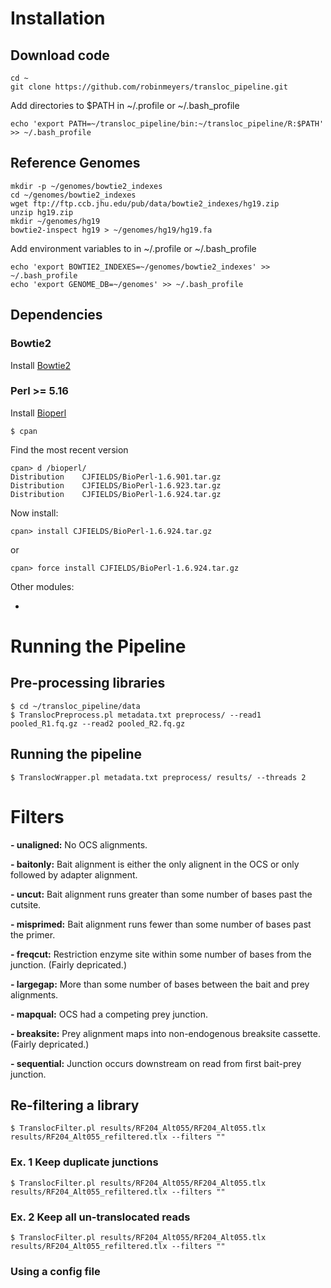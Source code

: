 # Installation

## Download code

```
cd ~
git clone https://github.com/robinmeyers/transloc_pipeline.git
```

Add directories to $PATH in ~/.profile or ~/.bash_profile

```
echo 'export PATH=~/transloc_pipeline/bin:~/transloc_pipeline/R:$PATH' >> ~/.bash_profile
```

## Reference Genomes

```
mkdir -p ~/genomes/bowtie2_indexes
cd ~/genomes/bowtie2_indexes
wget ftp://ftp.ccb.jhu.edu/pub/data/bowtie2_indexes/hg19.zip
unzip hg19.zip
mkdir ~/genomes/hg19
bowtie2-inspect hg19 > ~/genomes/hg19/hg19.fa 
```

Add environment variables to in ~/.profile or ~/.bash_profile

```
echo 'export BOWTIE2_INDEXES=~/genomes/bowtie2_indexes' >> ~/.bash_profile
echo 'export GENOME_DB=~/genomes' >> ~/.bash_profile
```



## Dependencies

### Bowtie2

Install [Bowtie2](http://bowtie-bio.sourceforge.net/bowtie2/index.shtml)

### Perl >= 5.16

Install [Bioperl](http://www.bioperl.org/wiki/Installing_BioPerl_on_Unix)

```
$ cpan
```
Find the most recent version

```
cpan> d /bioperl/
Distribution    CJFIELDS/BioPerl-1.6.901.tar.gz
Distribution    CJFIELDS/BioPerl-1.6.923.tar.gz
Distribution    CJFIELDS/BioPerl-1.6.924.tar.gz
```

Now install:

```
cpan> install CJFIELDS/BioPerl-1.6.924.tar.gz
```
or
```
cpan> force install CJFIELDS/BioPerl-1.6.924.tar.gz
```

Other modules:

- 


# Running the Pipeline

## Pre-processing libraries

```
$ cd ~/transloc_pipeline/data
$ TranslocPreprocess.pl metadata.txt preprocess/ --read1 pooled_R1.fq.gz --read2 pooled_R2.fq.gz
```

## Running the pipeline

```
$ TranslocWrapper.pl metadata.txt preprocess/ results/ --threads 2
```

# Filters

**- unaligned:** No OCS alignments.

**- baitonly:** Bait alignment is either the only alignent in the OCS or  only followed by adapter alignment.

**- uncut:** Bait alignment runs greater than some number of bases past the cutsite.

**- misprimed:** Bait alignment runs fewer than some number of bases past the primer.

**- freqcut:** Restriction enzyme site within some number of bases from the junction. (Fairly depricated.)

**- largegap:** More than some number of bases between the bait and prey alignments.

**- mapqual:** OCS had a competing prey junction.

**- breaksite:** Prey alignment maps into non-endogenous breaksite cassette. (Fairly depricated.)

**- sequential:** Junction occurs downstream on read from first bait-prey junction.


## Re-filtering a library

```
$ TranslocFilter.pl results/RF204_Alt055/RF204_Alt055.tlx results/RF204_Alt055_refiltered.tlx --filters ""
```

### Ex. 1 Keep duplicate junctions

```
$ TranslocFilter.pl results/RF204_Alt055/RF204_Alt055.tlx results/RF204_Alt055_refiltered.tlx --filters ""
```

### Ex. 2 Keep all un-translocated reads

```
$ TranslocFilter.pl results/RF204_Alt055/RF204_Alt055.tlx results/RF204_Alt055_refiltered.tlx --filters ""
```

### Using a config file

